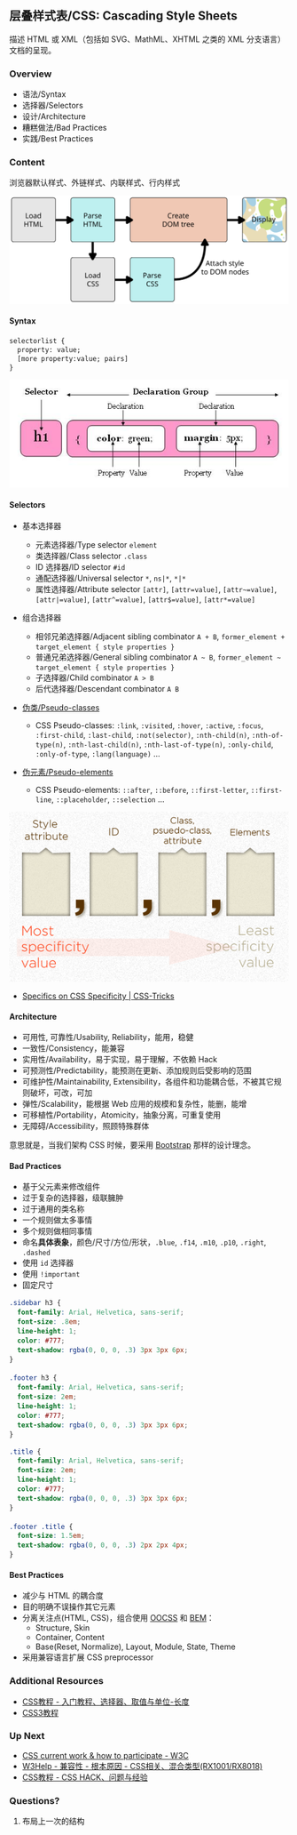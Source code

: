 ## 层叠样式表/CSS: Cascading Style Sheets

描述 HTML 或 XML（包括如 SVG、MathML、XHTML 之类的 XML 分支语言）文档的呈现。

### Overview

- 语法/Syntax
- 选择器/Selectors
- 设计/Architecture
- 糟糕做法/Bad Practices
- 实践/Best Practices

### Content

浏览器默认样式、外链样式、内联样式、行内样式

![rendering](./assets/rendering.svg)

#### Syntax

```
selectorlist {
  property: value;
  [more property:value; pairs]
}
```

![Css Declaration](./assets/css-syntax.jpg)

#### Selectors

- 基本选择器
  + 元素选择器/Type selector `element`
  + 类选择器/Class selector `.class`
  + ID 选择器/ID selector `#id`
  + 通配选择器/Universal selector `*`, `ns|*`, `*|*`
  + 属性选择器/Attribute selector `[attr]`, `[attr=value]`, `[attr~=value]`, `[attr|=value]`, `[attr^=value]`, `[attr$=value]`, `[attr*=value]`

- 组合选择器
    - 相邻兄弟选择器/Adjacent sibling combinator `A + B`, `former_element + target_element { style properties }`
    - 普通兄弟选择器/General sibling combinator `A ~ B`, `former_element ~ target_element { style properties }`
    - 子选择器/Child combinator `A > B`
    - 后代选择器/Descendant combinator `A B`

- [伪类/Pseudo-classes](https://developer.mozilla.org/zh-CN/docs/Web/CSS/Pseudo-classes)
    - CSS Pseudo-classes: `:link`, `:visited`, `:hover`, `:active`, `:focus`, `:first-child`, `:last-child`, `:not(selector)`, `:nth-child(n)`, `:nth-of-type(n)`, `:nth-last-child(n)`, `:nth-last-of-type(n)`, `:only-child`, `:only-of-type`, `:lang(language)` ...
- [伪元素/Pseudo-elements](https://developer.mozilla.org/zh-CN/docs/Web/CSS/Pseudo-elements)
    - CSS Pseudo-elements: `::after`, `::before`, `::first-letter`, `::first-line`, `::placeholder`, `::selection` ...

![Css specificity](./assets/specificity-calculationbase.png)

- [Specifics on CSS Specificity | CSS-Tricks](https://css-tricks.com/specifics-on-css-specificity/)

#### Architecture

- 可用性, 可靠性/Usability, Reliability，能用，稳健
- 一致性/Consistency，能兼容
- 实用性/Availability，易于实现，易于理解，不依赖 Hack
- 可预测性/Predictability，能预测在更新、添加规则后受影响的范围
- 可维护性/Maintainability, Extensibility，各组件和功能耦合低，不被其它规则破坏，可改，可加
- 弹性/Scalability，能根据 Web 应用的规模和复杂性，能删，能增
- 可移植性/Portability，Atomicity，抽象分离，可重复使用
- 无障碍/Accessibility，照顾特殊群体

意思就是，当我们架构 CSS 时候，要采用 [Bootstrap](https://getbootstrap.com/) 那样的设计理念。

#### Bad Practices

- 基于父元素来修改组件
- 过于复杂的选择器，级联臃肿
- 过于通用的类名称
- 一个规则做太多事情
- 多个规则做相同事情
- 命名**具体表象**，颜色/尺寸/方位/形状，`.blue`, `.f14`, `.m10`, `.p10`, `.right`, `.dashed`
- 使用 `id` 选择器
- 使用 `!important`
- 固定尺寸

```css bad
.sidebar h3 {
  font-family: Arial, Helvetica, sans-serif;
  font-size: .8em;
  line-height: 1;
  color: #777;
  text-shadow: rgba(0, 0, 0, .3) 3px 3px 6px;
}

.footer h3 {
  font-family: Arial, Helvetica, sans-serif;
  font-size: 2em;
  line-height: 1;
  color: #777;
  text-shadow: rgba(0, 0, 0, .3) 3px 3px 6px;
}
```

```css good
.title {
  font-family: Arial, Helvetica, sans-serif;
  font-size: 2em;
  line-height: 1;
  color: #777;
  text-shadow: rgba(0, 0, 0, .3) 3px 3px 6px;
}

.footer .title {
  font-size: 1.5em;
  text-shadow: rgba(0, 0, 0, .3) 2px 2px 4px;
}
```

#### Best Practices

- 减少与 HTML 的耦合度
- 目的明确不误操作其它元素
- 分离关注点(HTML, CSS)，组合使用 [OOCSS](https://github.com/stubbornella/oocss/wiki) 和 [BEM](http://getbem.com/naming/)：
  + Structure, Skin
  + Container, Content
  + Base(Reset, Normalize), Layout, Module, State, Theme
- 采用兼容语言扩展 CSS preprocessor

### Additional Resources

- [CSS教程 - 入门教程、选择器、取值与单位-长度](https://www.html.cn/book/css/)
- [CSS3教程](https://www.html.cn/doc/css3/)

### Up Next

- [CSS current work & how to participate - W3C](https://www.w3.org/Style/CSS/current-work)
- [W3Help - 兼容性 - 根本原因 - CSS相关、混合类型(RX1001/RX8018)](http://www.w3help.org/zh-cn/causes/)
- [CSS教程 - CSS HACK、问题与经验](https://www.html.cn/book/css/)

### Questions?

1. 布局上一次的结构